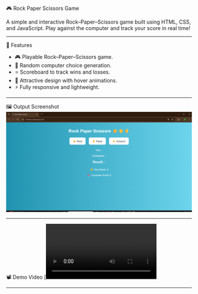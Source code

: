  🎮 Rock Paper Scissors Game

A simple and interactive Rock–Paper–Scissors game built using HTML, CSS, and JavaScript.
Play against the computer and track your score in real time!  

---

 🚀 Features
- 🎮 Playable Rock–Paper–Scissors game.  
- 🤖 Random computer choice generation.  
- ⭐ Scoreboard to track wins and losses.  
- 🎨 Attractive design with hover animations.  
- ⚡ Fully responsive and lightweight.

---

 🖼️ Output Screenshot
![Game Screenshot](output.png)

---
 📽️ Demo Video
[![Watch Demo](demo.mp4)

---

